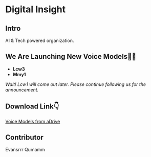 # Digital Insight

## Intro

AI & Tech powered organization.
<br>

## We Are Launching New Voice Models🎉🎉

<ul>
  <li><b>Lcw3</b></li>
  <li><b>Mmy1</b></li>
</ul>

<i>Wait! Lcw1 will come out later. Please continue following us for the announcement.</i>
<br>

## Download Link👇

[Voice Models from aDrive]()
<br>

## Contributor

Evansrrr Qumamm
